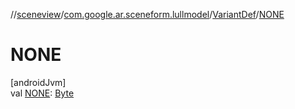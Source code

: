 //[sceneview](../../../index.md)/[com.google.ar.sceneform.lullmodel](../index.md)/[VariantDef](index.md)/[NONE](-n-o-n-e.md)

# NONE

[androidJvm]\
val [NONE](-n-o-n-e.md): [Byte](https://kotlinlang.org/api/latest/jvm/stdlib/kotlin/-byte/index.html)
